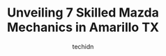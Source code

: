 ---
layout: ampstory
image: https://images.unsplash.com/photo-1636325781667-1bf90ed57efc?ixlib=rb-4.0.3&ixid=MnwxMjA3fDB8MHxwaG90by1wYWdlfHx8fGVufDB8fHx8&auto=format&fit=crop&w=640&h=853&q=80
author: techidn
featured: false
description: If youre in need of trustworthy and skilled Mazda Mechanic in Amarillo TX, USA, youll be pleased to discover the 7 best Mazda Mechanic in town. Their expertise and commitment to customer s
title: Unveiling 7 Skilled Mazda Mechanics in Amarillo TX
cover:
   title: Unveiling 7 Skilled Mazda Mechanics in Amarillo TX
   subtitle: Rickpate
   background: https://images.unsplash.com/photo-1636325781667-1bf90ed57efc?ixlib=rb-4.0.3&ixid=MnwxMjA3fDB8MHxwaG90by1wYWdlfHx8fGVufDB8fHx8&auto=format&fit=crop&w=640&h=853&q=80

pages: 
 - layout: thirds
   top: <h1>#1 Chauncys Automotive</h1>
   bottom: "<p>These guys helped me out so much! I traveled through Amarillo to pick up my girlfriend after her car broke down. I was pretty upset when we both appeared to be stranded f</p>"
   background: https://www.knot35.com/toplist/wp-content/uploads/2023/06/best-mazda-mechanic-1-in-amarillo-tx-1685832007.jpeg
   backgroundblur: true
 - layout: thirds
   top: <h1>#2 Top Gun Auto Service & Repair</h1>
   bottom: "<p>3021 SW 26th Ave, Amarillo, TX 79109, United States</p>"
   background: https://www.knot35.com/toplist/wp-content/uploads/2023/06/best-mazda-mechanic-2-in-amarillo-tx-1685832007.jpeg
   cta:
      link: https://www.knot35.com/toplist/unveiling-7-skilled-mazda-mechanics-in-amarillo-tx/
      text: Unveiling 7 Skilled Mazda Mechanics in Amarillo TX
 - layout: thirds
   top: <h1>#3 Panhandle Eurotech Automotive</h1>
   bottom: "<p>5562 Bluebird St, Amarillo, TX 79109, United States</p>"
   background: https://www.knot35.com/toplist/wp-content/uploads/2023/06/best-mazda-mechanic-3-in-amarillo-tx-1685832008.jpeg
   cta:
      link: https://www.knot35.com/toplist/unveiling-7-skilled-mazda-mechanics-in-amarillo-tx/
      text: Unveiling 7 Skilled Mazda Mechanics in Amarillo TX
 - layout: thirds
   top: <h1>#4 Arenas Auto Repair & Service</h1>
   bottom: "<p>3809 W Amarillo Blvd, Amarillo, TX 79106, United States</p>"
   background: https://images.unsplash.com/photo-1488554378835-f7acf46e6c98?ixlib=rb-4.0.3&ixid=MnwxMjA3fDB8MHxwaG90by1wYWdlfHx8fGVufDB8fHx8&auto=format&fit=crop&w=640&h=853&q=80
   cta:
      link: https://www.knot35.com/toplist/unveiling-7-skilled-mazda-mechanics-in-amarillo-tx/
      text: Unveiling 7 Skilled Mazda Mechanics in Amarillo TX
 - layout: thirds
   top: <h1>#5 Mike Biele Automotive Inc</h1>
   bottom: "<p>6021 Canyon Dr, Amarillo, TX 79110, United States</p>"
   background: https://images.unsplash.com/photo-1531169509526-f8f1fdaa4a67?ixlib=rb-4.0.3&ixid=MnwxMjA3fDB8MHxwaG90by1wYWdlfHx8fGVufDB8fHx8&auto=format&fit=crop&w=640&h=853&q=80
   cta:
      link: https://www.knot35.com/toplist/unveiling-7-skilled-mazda-mechanics-in-amarillo-tx/
      text: Unveiling 7 Skilled Mazda Mechanics in Amarillo TX
 - layout: thirds
   top: <h1>#6 APR1 Automotive Performance & Repair</h1>
   bottom: "<p>4470 Canyon Dr, Amarillo, TX 79109, United States</p>"
   background: https://images.unsplash.com/photo-1574169208507-84376144848b?ixlib=rb-4.0.3&ixid=MnwxMjA3fDB8MHxwaG90by1wYWdlfHx8fGVufDB8fHx8&auto=format&fit=crop&w=640&h=853&q=80
   cta:
      link: https://www.knot35.com/toplist/unveiling-7-skilled-mazda-mechanics-in-amarillo-tx/
      text: Unveiling 7 Skilled Mazda Mechanics in Amarillo TX
 - layout: thirds
   top: <h1>#7 Abdul Auto Repair & Tires</h1>
   bottom: "<p>711 N Eastern St, Amarillo, TX 79107, United States</p>"
   background: https://images.unsplash.com/photo-1541356665065-22676f35dd40?ixlib=rb-4.0.3&ixid=MnwxMjA3fDB8MHxwaG90by1wYWdlfHx8fGVufDB8fHx8&auto=format&fit=crop&w=640&h=853&q=80
   cta:
      link: https://www.knot35.com/toplist/unveiling-7-skilled-mazda-mechanics-in-amarillo-tx/
      text: Unveiling 7 Skilled Mazda Mechanics in Amarillo TX
 - layout: thirds
   middle: Continue reading...
   background: https://images.unsplash.com/photo-1533735380053-eb8d0759b24a?ixlib=rb-4.0.3&ixid=MnwxMjA3fDB8MHxwaG90by1wYWdlfHx8fGVufDB8fHx8&auto=format&fit=crop&w=640&h=853&q=80
   cta:
      link: https://www.knot35.com/toplist/unveiling-7-skilled-mazda-mechanics-in-amarillo-tx/
      text: Unveiling 7 Skilled Mazda Mechanics in Amarillo TX
      
---